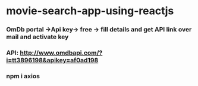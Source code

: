 # movie-search-app-using-reactjs

### OmDb portal ->Api key-> free -> fill details and get API link over mail and activate key

### API: http://www.omdbapi.com/?i=tt3896198&apikey=af0ad198

### npm i axios
